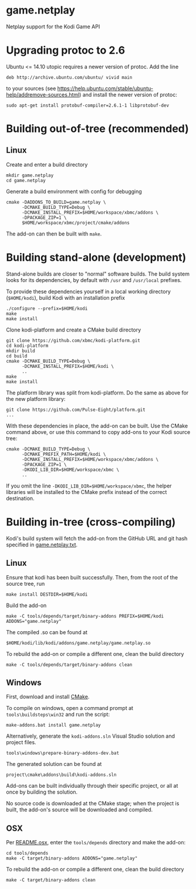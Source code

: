 # game.netplay

Netplay support for the Kodi Game API

# Upgrading protoc to 2.6

Ubuntu <= 14.10 utopic requires a newer version of protoc. Add the line

```
deb http://archive.ubuntu.com/ubuntu/ vivid main
```

to your sources (see https://help.ubuntu.com/stable/ubuntu-help/addremove-sources.html) and install the newer version of protoc:

```shell
sudo apt-get install protobuf-compiler=2.6.1-1 libprotobuf-dev
```

# Building out-of-tree (recommended)

## Linux

Create and enter a build directory

```shell
mkdir game.netplay
cd game.netplay
```

Generate a build environment with config for debugging

```shell
cmake -DADDONS_TO_BUILD=game.netplay \
      -DCMAKE_BUILD_TYPE=Debug \
      -DCMAKE_INSTALL_PREFIX=$HOME/workspace/xbmc/addons \
      -DPACKAGE_ZIP=1 \
      $HOME/workspace/xbmc/project/cmake/addons
```

The add-on can then be built with `make`.

# Building stand-alone (development)

Stand-alone builds are closer to "normal" software builds. The build system looks for its dependencies, by default with `/usr` and `/usr/local` prefixes.

To provide these dependencies yourself in a local working directory (`$HOME/kodi`), build Kodi with an installation prefix

```shell
./configure --prefix=$HOME/kodi
make
make install
```

Clone kodi-platform and create a CMake build directory

```shell
git clone https://github.com/xbmc/kodi-platform.git
cd kodi-platform
mkdir build
cd build
cmake -DCMAKE_BUILD_TYPE=Debug \
      -DCMAKE_INSTALL_PREFIX=$HOME/kodi \
      ..
make
make install
```

The platform library was split from kodi-platform. Do the same as above for the new platform library:

```
git clone https://github.com/Pulse-Eight/platform.git
...
```

With these dependencies in place, the add-on can be built. Use the CMake command above, or use this command to copy add-ons to your Kodi source tree:

```shell
cmake -DCMAKE_BUILD_TYPE=Debug \
      -DCMAKE_PREFIX_PATH=$HOME/kodi \
      -DCMAKE_INSTALL_PREFIX=$HOME/workspace/xbmc/addons \
      -DPACKAGE_ZIP=1 \
      -DKODI_LIB_DIR=$HOME/workspace/xbmc \
      ..
```

If you omit the line `-DKODI_LIB_DIR=$HOME/workspace/xbmc`, the helper libraries will be installed to the CMake prefix instead of the correct destination.

# Building in-tree (cross-compiling)

Kodi's build system will fetch the add-on from the GitHub URL and git hash specified in [game.netplay.txt](https://github.com/garbear/xbmc/blob/retroplayer-15alpha2/project/cmake/addons/addons/game.netplay/game.netplay.txt).

## Linux

Ensure that kodi has been built successfully. Then, from the root of the source tree, run

```shell
make install DESTDIR=$HOME/kodi
```

Build the add-on

```shell
make -C tools/depends/target/binary-addons PREFIX=$HOME/kodi ADDONS="game.netplay"
```

The compiled .so can be found at

```
$HOME/kodi/lib/kodi/addons/game.netplay/game.netplay.so
```

To rebuild the add-on or compile a different one, clean the build directory

```shell
make -C tools/depends/target/binary-addons clean
```

## Windows

First, download and install [CMake](http://www.cmake.org/download/).

To compile on windows, open a command prompt at `tools\buildsteps\win32` and run the script:

```
make-addons.bat install game.netplay
```

Alternatively, generate the `kodi-addons.sln` Visual Studio solution and project files.

```
tools\windows\prepare-binary-addons-dev.bat
```

The generated solution can be found at

```
project\cmake\addons\build\kodi-addons.sln
```

Add-ons can be built individually through their specific project, or all at once by building the solution.

No source code is downloaded at the CMake stage; when the project is built, the add-on's source will be downloaded and compiled.

## OSX

Per [README.osx](https://github.com/garbear/xbmc/blob/retroplayer-15alpha2/docs/README.osx), enter the `tools/depends` directory and make the add-on:

```shell
cd tools/depends
make -C target/binary-addons ADDONS="game.netplay"
```

To rebuild the add-on or compile a different one, clean the build directory

```shell
make -C target/binary-addons clean
```
